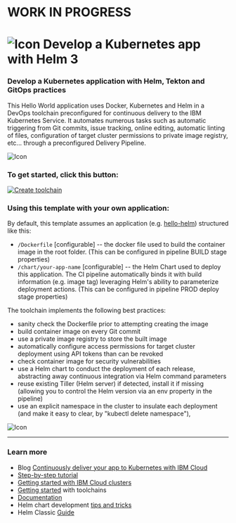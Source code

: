 # WORK IN PROGRESS

# ![Icon](./.bluemix/secure-lock-helm.png) Develop a Kubernetes app with Helm 3


### Develop a Kubernetes application with Helm, Tekton and GitOps practices
This Hello World application uses Docker, Kubernetes and Helm in a DevOps toolchain preconfigured for 
continuous delivery to the IBM Kubernetes Service. It automates numerous tasks such as automatic triggering from Git
commits, issue tracking, online editing, automatic linting of files, configuration of target cluster permissions to private image registry, etc... through a preconfigured Delivery Pipeline.

![Icon](./toolchain-flow.png)

### To get started, click this button:
[![Create toolchain](https://cloud.ibm.com/devops/graphics/create_toolchain_button.png)](https://cloud.ibm.com/devops/setup/deploy?repository=https%3A%2F%2Fgithub.com%2Fopen-toolchain%2Fhelm-gitops-toolchain&env_id=ibm:yp:us-south)

### Using this template with your own application:
By default, this template assumes an application (e.g. [hello-helm](https://github.com/open-toolchain/hello-helm)) structured like this:
- `/Dockerfile` [configurable] -- the docker file used to build the container image in the root folder. (This can be configured in pipeline BUILD stage properties)
- `/chart/your-app-name`  [configurable] -- the Helm Chart used to deploy this application. The CI pipeline automatically binds it with build information (e.g. image tag) leveraging Helm's ability to parameterize deployment actions. (This can be configured in pipeline PROD deploy stage properties)

The toolchain implements the following best practices:
- sanity check the Dockerfile prior to attempting creating the image
- build container image on every Git commit
- use a private image registry to store the built image
- automatically configure access permissions for target cluster deployment using API tokens than can be revoked
- check container image for security vulnerabilities
- use a Helm chart to conduct the deployment of each release, abstracting away continuous integration via Helm command parameters
- reuse existing Tiller (Helm server) if detected, install it if missing (allowing you to control the Helm version via an env property in the pipeline)
- use an explicit namespace in the cluster to insulate each deployment (and make it easy to clear, by "kubectl delete namespace"),

![Icon](./pipe.png)

---
### Learn more 

* Blog [Continuously deliver your app to Kubernetes with IBM Cloud](https://admin.blogs.prd.ibm.event.ibm.com/blogs/bluemix/?p=114624&preview=1&_ppp=ac27c51c93)
* [Step-by-step tutorial](https://www.ibm.com/cloud/garage/tutorials/tc-simple-kube-helm)
* [Getting started with IBM Cloud clusters](https://cloud.ibm.com/docs/containers/container_index.html?pos=2)
* [Getting started](https://cloud.ibm.com/devops/getting-started) with toolchains
* [Documentation](https://cloud.ibm.com/docs/services/ContinuousDelivery/index.html?pos=2)
* Helm chart development [tips and tricks](https://kubernetes.io/docs/tasks/configure-pod-container/pull-image-private-registry/)
* Helm Classic [Guide](https://kubernetes.io/docs/concepts/containers/images/#using-a-private-registry)
